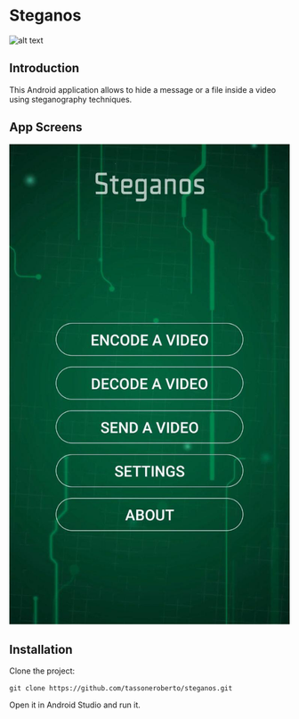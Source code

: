 # Steganos
![alt text](https://raw.githubusercontent.com/tassoneroberto/steganos/master/rscreenshots/steganos-logo.png)

## Introduction

This Android application allows to hide a message or a file inside a video using steganography techniques.

## App Screens

![](https://raw.githubusercontent.com/tassoneroberto/steganos/master/screenshots/screenshot1.jpg)

## Installation
Clone the project:
```
git clone https://github.com/tassoneroberto/steganos.git

```
Open it in Android Studio and run it.